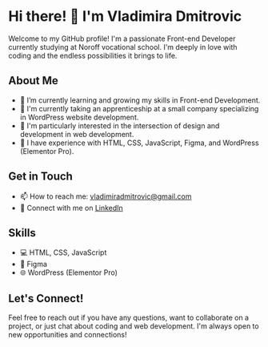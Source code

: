 # Hi there! 👋 I'm Vladimira Dmitrovic

Welcome to my GitHub profile! I'm a passionate Front-end Developer currently studying at Noroff vocational school. I'm deeply in love with coding and the endless possibilities it brings to life.

## About Me
- 🌱 I’m currently learning and growing my skills in Front-end Development.
- 🔭 I'm currently taking an apprenticeship at a small company specializing in WordPress website development.
- 💼 I'm particularly interested in the intersection of design and development in web development.
- 🎨 I have experience with HTML, CSS, JavaScript, Figma, and WordPress (Elementor Pro).
  
## Get in Touch
- 📫 How to reach me: [vladimiradmitrovic@gmail.com](mailto:vladimiradmitrovic@gmail.com)
- 💼 Connect with me on [LinkedIn](https://www.linkedin.com/in/vladimira-dmitrovic-090183249/)

## Skills
- 💻 HTML, CSS, JavaScript
- 🎨 Figma
- 🌐 WordPress (Elementor Pro)

## Let's Connect!
Feel free to reach out if you have any questions, want to collaborate on a project, or just chat about coding and web development. I'm always open to new opportunities and connections!

